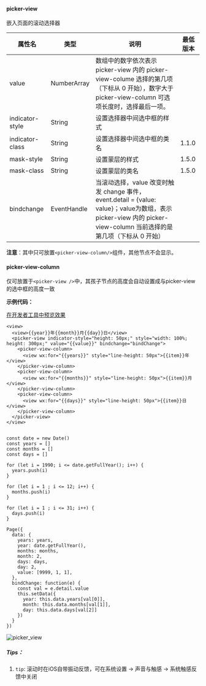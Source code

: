 <!-- https://mp.weixin.qq.com/debug/wxadoc/dev/component/picker-view.html -->

#### picker-view

嵌入页面的滚动选择器

  属性名            |  类型          |  说明                                                                                                                          | 最低版本 
--------------------|----------------|--------------------------------------------------------------------------------------------------------------------------------|----------
  value             |  NumberArray   |数组中的数字依次表示 picker-view 内的 picker-view-colume 选择的第几项（下标从 0 开始），数字大于 picker-view-column 可选项长度时，选择最后一项。|          
  indicator-style   |  String        |  设置选择器中间选中框的样式                                                                                                    |          
  indicator-class   |  String        |  设置选择器中间选中框的类名                                                                                                    |  1.1.0   
  mask-style        |  String        |  设置蒙层的样式                                                                                                                |  1.5.0   
  mask-class        |  String        |  设置蒙层的类名                                                                                                                |  1.5.0   
  bindchange        |  EventHandle   |当滚动选择，value 改变时触发 change 事件，event.detail = {value: value}；value为数组，表示 picker-view 内的 picker-view-column 当前选择的是第几项（下标从 0 开始）|          

**注意**：其中只可放置`<picker-view-column/>`组件，其他节点不会显示。

#### picker-view-column

仅可放置于`<picker-view />`中，其孩子节点的高度会自动设置成与picker-view的选中框的高度一致

**示例代码：**

[在开发者工具中预览效果](wechatide://minicode/YfbJZcmG6zYM)

    <view>
      <view>{{year}}年{{month}}月{{day}}日</view>
      <picker-view indicator-style="height: 50px;" style="width: 100%; height: 300px;" value="{{value}}" bindchange="bindChange">
        <picker-view-column>
          <view wx:for="{{years}}" style="line-height: 50px">{{item}}年</view>
        </picker-view-column>
        <picker-view-column>
          <view wx:for="{{months}}" style="line-height: 50px">{{item}}月</view>
        </picker-view-column>
        <picker-view-column>
          <view wx:for="{{days}}" style="line-height: 50px">{{item}}日</view>
        </picker-view-column>
      </picker-view>
    </view>
    

    const date = new Date()
    const years = []
    const months = []
    const days = []
    
    for (let i = 1990; i <= date.getFullYear(); i++) {
      years.push(i)
    }
    
    for (let i = 1 ; i <= 12; i++) {
      months.push(i)
    }
    
    for (let i = 1 ; i <= 31; i++) {
      days.push(i)
    }
    
    Page({
      data: {
        years: years,
        year: date.getFullYear(),
        months: months,
        month: 2,
        days: days,
        day: 2,
        value: [9999, 1, 1],
      },
      bindChange: function(e) {
        const val = e.detail.value
        this.setData({
          year: this.data.years[val[0]],
          month: this.data.months[val[1]],
          day: this.data.days[val[2]]
        })
      }
    })
    

![picker_view](https://mp.weixin.qq.com/debug/wxadoc/dev/image/picker_view.png?t=2018424)

##### Tips：

1.  `tip`: 滚动时在iOS自带振动反馈，可在系统设置 -> 声音与触感 -> 系统触感反馈中关闭
